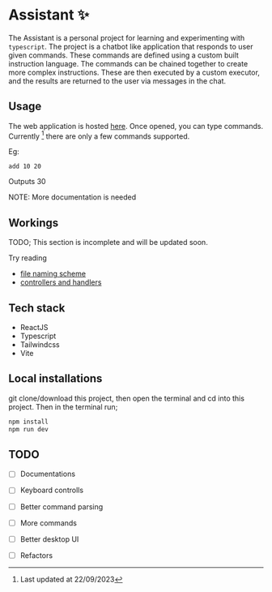 # Assistant ✨

The Assistant is a personal project for learning and experimenting with `typescript`. The project is a chatbot like application that responds to user given commands. These commands are defined using a custom built instruction language. The commands can be chained together to create more complex instructions. These are then executed by a custom executor, and the results are returned to the user via messages in the chat.

## Usage

The web application is hosted [here](https://assistant-ebon.vercel.app/). Once opened, you can type commands. Currently [^date] there are only a few commands supported.

Eg:
```
add 10 20
```
Outputs 30

  NOTE: More documentation is needed

## Workings

TODO; This section is incomplete and will be updated soon.


Try reading

- [file naming scheme](./docs/file_naming_scheme.md)
- [controllers and handlers](./docs/What%20are%20controller%20and%20handlers.md)

## Tech stack

- ReactJS
- Typescript
- Tailwindcss
- Vite

## Local installations

git clone/download this project, then open the terminal and cd into this project. Then in the terminal run;

```bash
npm install
npm run dev
```

## TODO

- [ ] Documentations
- [ ] Keyboard controlls
- [ ] Better command parsing
- [ ] More commands
- [ ] Better desktop UI
- [ ] Refactors


[^date]: Last updated at 22/09/2023
